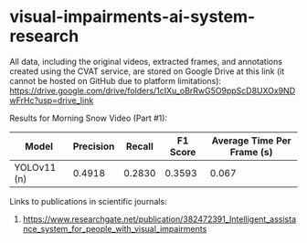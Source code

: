 # visual-impairments-ai-system-research

All data, including the original videos, extracted frames, and annotations created using the CVAT service, are stored on Google Drive at this link (it cannot be hosted on GitHub due to platform limitations):
https://drive.google.com/drive/folders/1cIXu_oBrRwG5O9ppScD8UXOx9NDwFrHc?usp=drive_link

Results for Morning Snow Video (Part #1):

| Model | Precision | Recall | F1 Score | Average Time Per Frame (s) |
|-------------|-------------|-------------|-------------|-------------|
| YOLOv11 (n) | 0.4918 | 0.2830 | 0.3593 | 0.067 |

Links to publications in scientific journals:
1. https://www.researchgate.net/publication/382472391_Intelligent_assistance_system_for_people_with_visual_impairments
